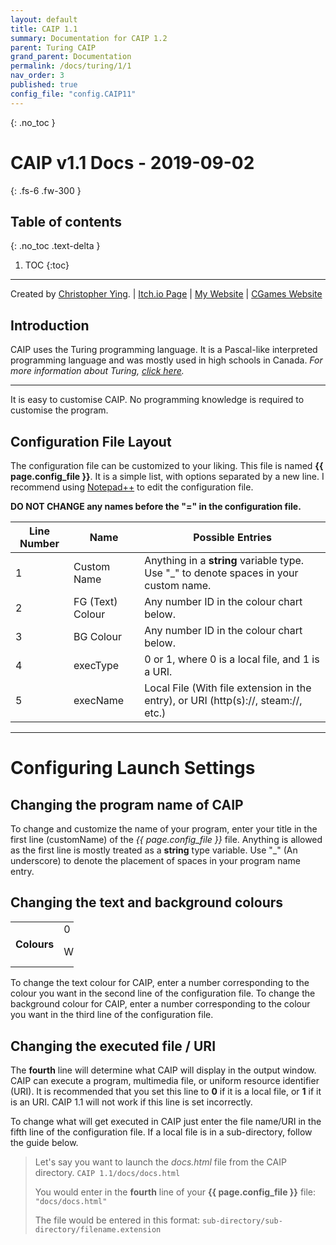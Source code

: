 ```yaml
---
layout: default
title: CAIP 1.1
summary: Documentation for CAIP 1.2
parent: Turing CAIP
grand_parent: Documentation
permalink: /docs/turing/1/1
nav_order: 3
published: true
config_file: "config.CAIP11"
---
```

{: .no_toc }
# CAIP v1.1 Docs - 2019-09-02
{: .fs-6 .fw-300 }
## Table of contents
{: .no_toc .text-delta }
1. TOC
{:toc}
---

[comment]: <> (Page variables are defined in the YAML front matter block, and accessed by {{ page.variable_name }}.)

Created by [Christopher Ying](https://github.com/ChrispyMC). | [Itch.io Page](https://cih.itch.io/caip) | [My Website](https://sites.google.com/view/chrispy) | [CGames Website](https://sites.google.com/view/countergames)

## Introduction
CAIP uses the Turing programming language. It is a Pascal-like interpreted programming language and was mostly used in high schools in Canada.
*For more information about Turing, [click here](https://en.wikipedia.org/wiki/Turing_(programming_language)).*

---

It is easy to customise CAIP. No programming knowledge is required to customise the program.

## Configuration File Layout

The configuration file can be customized to your liking. This file is named **{{ page.config_file }}**.
It is a simple list, with options separated by a new line.
I recommend using [Notepad++](https://notepad-plus-plus.org/) to edit the configuration file.

**DO NOT CHANGE any names before the "=" in the configuration file.**

| Line Number | Name             | Possible Entries                                                                      |
|-------------|------------------|---------------------------------------------------------------------------------------|
| 1           | Custom Name      | Anything in a **string** variable type. Use "_" to denote spaces in your custom name. |
| 2           | FG (Text) Colour | Any number ID in the colour chart below.                                              |
| 3           | BG Colour        | Any number ID in the colour chart below.                                              |
| 4           | execType         | 0 or 1, where 0 is a local file, and 1 is a URI.                                      |
| 5           | execName         | Local File (With file extension in the entry), or URI (http(s)://, steam://, etc.)    |

---

# Configuring Launch Settings

## Changing the program name of CAIP

To change and customize the name of your program, enter your title in the first line (customName) of the *{{ page.config_file }}* file.
Anything is allowed as the first line is mostly treated as a **string** type variable.
Use "_" (An underscore) to denote the placement of spaces in your program name entry.

## Changing the text and background colours

<table style="width:20%">
	<tr>
		<td rowspan="3"><b>Colours</b></td>
	</tr>
	<tr>
		<td>0</td>
		<td>1</td>
		<td>2</td>
		<td>3</td>
	</tr>
	<tr>
		<td>White</td>
		<td>Black</td>
		<td>Light Grey</td>
		<td>Dark Grey</td>
	</tr>
</table>

To change the text colour for CAIP, enter a number corresponding to the colour you want in the second line of the configuration file.
To change the background colour for CAIP, enter a number corresponding to the colour you want in the third line of the configuration file.

## Changing the executed file / URI

The **fourth** line will determine what CAIP will display in the output window. CAIP can execute a program, multimedia file, or uniform resource identifier (URI).
It is recommended that you set this line to **0** if it is a local file, or **1** if it is an URI.
CAIP 1.1 will not work if this line is set incorrectly.

To change what will get executed in CAIP just enter the file name/URI in the fifth line of the configuration file.
If a local file is in a sub-directory, follow the guide below.

> Let's say you want to launch the *docs.html* file from the CAIP directory.
> ```CAIP 1.1/docs/docs.html```
> 
> You would enter in the **fourth** line of your **{{ page.config_file }}** file:
> ```"docs/docs.html"```
> 
> The file would be entered in this format: 
> ```sub-directory/sub-directory/filename.extension```